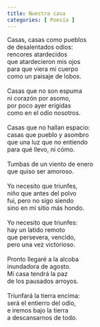 ```yaml
---
title: Nuestra casa
categories: [ Poesía ]
---
```


Casas, casas como pueblos<br>
de desalentados odios:<br>
rencores atardecidos<br>
que atardecieron mis ojos<br>
para que viera mi cuerpo<br>
como un paisaje de lobos.<br><br>
Casas que no son espuma<br>
ni corazón por asomo,<br>
por poco ayer erigidas<br> 
como en el odio nosotros.<br><br>
Casas que no hallan espacio:<br>
casas que pueblo y asombro<br>
que una luz que no entiendo<br>
para qué llevo, ni cómo.<br><br>
Tumbas de un viento de enero<br>
que quiso ser amoroso.<br><br>
Yo necesito que triunfes,<br>
niño que antes del polvo<br>
fui, pero no sigo siendo<br>
sino en mi sitio más hondo.<br><br>
Yo necesito que triunfes:<br>
hay un latido remoto<br>
que persevera, vencido,<br>
pero una vez victorioso.<br><br>
Pronto llegaré a la alcoba<br>
inundadora de agosto.<br>
Mi casa tendrá la paz<br>
de los pausados arroyos.<br><br>
Triunfará la tierra encima:<br>
será el entierro del odio,<br>
e iremos bajo la tierra<br>
a descansarnos de todo.<br>
